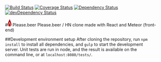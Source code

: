 [![Build Status](https://travis-ci.org/please-beer/webapp-front.svg?branch=master)](https://travis-ci.org/please-beer/webapp-front)
[![Coverage Status](https://coveralls.io/repos/please-beer/webapp-front/badge.svg?branch=master&service=github)](https://coveralls.io/github/please-beer/webapp-front?branch=master)
[![Dependency Status](https://david-dm.org/please-beer/webapp-front.svg)](https://david-dm.org/please-beer/webapp-front)
[![devDependency Status](https://david-dm.org/please-beer/webapp-front/dev-status.svg)](https://david-dm.org/please-beer/webapp-front#info=devDependencies)

#<img src="app/assets/images/logo.png" width="12" /> Please.beer
Please.beer / HN clone made with React and Meteor (front-end)

##Development environment setup
After cloning the repository, run `npm install` to install all dependencies, and
`gulp` to start the development server. Unit tests are run in node, and the
result is available on the command line, or at `localhost:8080/tests/`.
